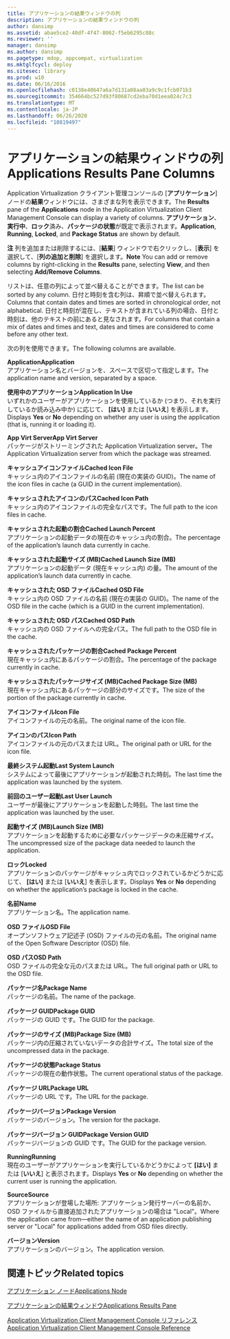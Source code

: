 ```yaml
---
title: アプリケーションの結果ウィンドウの列
description: アプリケーションの結果ウィンドウの列
author: dansimp
ms.assetid: abae5ce2-40df-4f47-8062-f5eb6295c88c
ms.reviewer: ''
manager: dansimp
ms.author: dansimp
ms.pagetype: mdop, appcompat, virtualization
ms.mktglfcycl: deploy
ms.sitesec: library
ms.prod: w10
ms.date: 06/16/2016
ms.openlocfilehash: c0138e40647a6a7d131a08aa03a9c9c1fcb071b3
ms.sourcegitcommit: 354664bc527d93f80687cd2eba70d1eea024c7c3
ms.translationtype: MT
ms.contentlocale: ja-JP
ms.lasthandoff: 06/26/2020
ms.locfileid: "10819497"
---
```

# <span data-ttu-id="3f952-103">アプリケーションの結果ウィンドウの列</span><span class="sxs-lookup"><span data-stu-id="3f952-103">Applications Results Pane Columns</span></span>


<span data-ttu-id="3f952-104">Application Virtualization クライアント管理コンソールの [**アプリケーション**] ノードの**結果**ウィンドウには、さまざまな列を表示できます。</span><span class="sxs-lookup"><span data-stu-id="3f952-104">The **Results** pane of the **Applications** node in the Application Virtualization Client Management Console can display a variety of columns.</span></span> <span data-ttu-id="3f952-105">**アプリケーション**、**実行中**、**ロック**済み、**パッケージの状態**が既定で表示されます。</span><span class="sxs-lookup"><span data-stu-id="3f952-105">**Application**, **Running**, **Locked**, and **Package Status** are shown by default.</span></span>

<span data-ttu-id="3f952-106">**注** 列を追加または削除するには、[**結果**] ウィンドウで右クリックし、[**表示**] を選択して、[**列の追加と削除**] を選択します。</span><span class="sxs-lookup"><span data-stu-id="3f952-106">**Note** You can add or remove columns by right-clicking in the **Results** pane, selecting **View**, and then selecting **Add/Remove Columns**.</span></span>

 

<span data-ttu-id="3f952-107">リストは、任意の列によって並べ替えることができます。</span><span class="sxs-lookup"><span data-stu-id="3f952-107">The list can be sorted by any column.</span></span> <span data-ttu-id="3f952-108">日付と時刻を含む列は、昇順で並べ替えられます。</span><span class="sxs-lookup"><span data-stu-id="3f952-108">Columns that contain dates and times are sorted in chronological order, not alphabetical.</span></span> <span data-ttu-id="3f952-109">日付と時刻が混在し、テキストが含まれている列の場合、日付と時刻は、他のテキストの前にあると見なされます。</span><span class="sxs-lookup"><span data-stu-id="3f952-109">For columns that contain a mix of dates and times and text, dates and times are considered to come before any other text.</span></span>

<span data-ttu-id="3f952-110">次の列を使用できます。</span><span class="sxs-lookup"><span data-stu-id="3f952-110">The following columns are available.</span></span>

<a href="" id="application"></a>**<span data-ttu-id="3f952-111">Application</span><span class="sxs-lookup"><span data-stu-id="3f952-111">Application</span></span>**  
<span data-ttu-id="3f952-112">アプリケーション名とバージョンを、スペースで区切って指定します。</span><span class="sxs-lookup"><span data-stu-id="3f952-112">The application name and version, separated by a space.</span></span>

<a href="" id="application-in-use"></a>**<span data-ttu-id="3f952-113">使用中のアプリケーション</span><span class="sxs-lookup"><span data-stu-id="3f952-113">Application In Use</span></span>**  
<span data-ttu-id="3f952-114">いずれかのユーザーがアプリケーションを使用しているか (つまり、それを実行しているか読み込み中か) に応じて、 **[はい]** または [**いいえ**] を表示します。</span><span class="sxs-lookup"><span data-stu-id="3f952-114">Displays **Yes** or **No** depending on whether any user is using the application (that is, running it or loading it).</span></span>

<a href="" id="app-virt-server"></a>**<span data-ttu-id="3f952-115">App Virt Server</span><span class="sxs-lookup"><span data-stu-id="3f952-115">App Virt Server</span></span>**  
<span data-ttu-id="3f952-116">パッケージがストリーミングされた Application Virtualization server。</span><span class="sxs-lookup"><span data-stu-id="3f952-116">The Application Virtualization server from which the package was streamed.</span></span>

<a href="" id="cached-icon-file"></a>**<span data-ttu-id="3f952-117">キャッシュアイコンファイル</span><span class="sxs-lookup"><span data-stu-id="3f952-117">Cached Icon File</span></span>**  
<span data-ttu-id="3f952-118">キャッシュ内のアイコンファイルの名前 (現在の実装の GUID)。</span><span class="sxs-lookup"><span data-stu-id="3f952-118">The name of the icon files in cache (a GUID in the current implementation).</span></span>

<a href="" id="cached-icon-path"></a>**<span data-ttu-id="3f952-119">キャッシュされたアイコンのパス</span><span class="sxs-lookup"><span data-stu-id="3f952-119">Cached Icon Path</span></span>**  
<span data-ttu-id="3f952-120">キャッシュ内のアイコンファイルの完全なパスです。</span><span class="sxs-lookup"><span data-stu-id="3f952-120">The full path to the icon files in cache.</span></span>

<a href="" id="cached-launch-percent"></a>**<span data-ttu-id="3f952-121">キャッシュされた起動の割合</span><span class="sxs-lookup"><span data-stu-id="3f952-121">Cached Launch Percent</span></span>**  
<span data-ttu-id="3f952-122">アプリケーションの起動データの現在のキャッシュ内の割合。</span><span class="sxs-lookup"><span data-stu-id="3f952-122">The percentage of the application’s launch data currently in cache.</span></span>

<a href="" id="cached-launch-size--mb-"></a>**<span data-ttu-id="3f952-123">キャッシュされた起動サイズ (MB)</span><span class="sxs-lookup"><span data-stu-id="3f952-123">Cached Launch Size (MB)</span></span>**  
<span data-ttu-id="3f952-124">アプリケーションの起動データ (現在キャッシュ内) の量。</span><span class="sxs-lookup"><span data-stu-id="3f952-124">The amount of the application’s launch data currently in cache.</span></span>

<a href="" id="cached-osd-file"></a>**<span data-ttu-id="3f952-125">キャッシュされた OSD ファイル</span><span class="sxs-lookup"><span data-stu-id="3f952-125">Cached OSD File</span></span>**  
<span data-ttu-id="3f952-126">キャッシュ内の OSD ファイルの名前 (現在の実装の GUID)。</span><span class="sxs-lookup"><span data-stu-id="3f952-126">The name of the OSD file in the cache (which is a GUID in the current implementation).</span></span>

<a href="" id="cached-osd-path"></a>**<span data-ttu-id="3f952-127">キャッシュされた OSD パス</span><span class="sxs-lookup"><span data-stu-id="3f952-127">Cached OSD Path</span></span>**  
<span data-ttu-id="3f952-128">キャッシュ内の OSD ファイルへの完全パス。</span><span class="sxs-lookup"><span data-stu-id="3f952-128">The full path to the OSD file in the cache.</span></span>

<a href="" id="cached-package-percent"></a>**<span data-ttu-id="3f952-129">キャッシュされたパッケージの割合</span><span class="sxs-lookup"><span data-stu-id="3f952-129">Cached Package Percent</span></span>**  
<span data-ttu-id="3f952-130">現在キャッシュ内にあるパッケージの割合。</span><span class="sxs-lookup"><span data-stu-id="3f952-130">The percentage of the package currently in cache.</span></span>

<a href="" id="cached-package-size--mb-"></a>**<span data-ttu-id="3f952-131">キャッシュされたパッケージサイズ (MB)</span><span class="sxs-lookup"><span data-stu-id="3f952-131">Cached Package Size (MB)</span></span>**  
<span data-ttu-id="3f952-132">現在キャッシュ内にあるパッケージの部分のサイズです。</span><span class="sxs-lookup"><span data-stu-id="3f952-132">The size of the portion of the package currently in cache.</span></span>

<a href="" id="icon-file"></a>**<span data-ttu-id="3f952-133">アイコンファイル</span><span class="sxs-lookup"><span data-stu-id="3f952-133">Icon File</span></span>**  
<span data-ttu-id="3f952-134">アイコンファイルの元の名前。</span><span class="sxs-lookup"><span data-stu-id="3f952-134">The original name of the icon file.</span></span>

<a href="" id="icon-path"></a>**<span data-ttu-id="3f952-135">アイコンのパス</span><span class="sxs-lookup"><span data-stu-id="3f952-135">Icon Path</span></span>**  
<span data-ttu-id="3f952-136">アイコンファイルの元のパスまたは URL。</span><span class="sxs-lookup"><span data-stu-id="3f952-136">The original path or URL for the icon file.</span></span>

<a href="" id="last-system-launch"></a>**<span data-ttu-id="3f952-137">最終システム起動</span><span class="sxs-lookup"><span data-stu-id="3f952-137">Last System Launch</span></span>**  
<span data-ttu-id="3f952-138">システムによって最後にアプリケーションが起動された時刻。</span><span class="sxs-lookup"><span data-stu-id="3f952-138">The last time the application was launched by the system.</span></span>

<a href="" id="last-user-launch"></a>**<span data-ttu-id="3f952-139">前回のユーザー起動</span><span class="sxs-lookup"><span data-stu-id="3f952-139">Last User Launch</span></span>**  
<span data-ttu-id="3f952-140">ユーザーが最後にアプリケーションを起動した時刻。</span><span class="sxs-lookup"><span data-stu-id="3f952-140">The last time the application was launched by the user.</span></span>

<a href="" id="launch-size--mb-"></a>**<span data-ttu-id="3f952-141">起動サイズ (MB)</span><span class="sxs-lookup"><span data-stu-id="3f952-141">Launch Size (MB)</span></span>**  
<span data-ttu-id="3f952-142">アプリケーションを起動するために必要なパッケージデータの未圧縮サイズ。</span><span class="sxs-lookup"><span data-stu-id="3f952-142">The uncompressed size of the package data needed to launch the application.</span></span>

<a href="" id="locked"></a>**<span data-ttu-id="3f952-143">ロック</span><span class="sxs-lookup"><span data-stu-id="3f952-143">Locked</span></span>**  
<span data-ttu-id="3f952-144">アプリケーションのパッケージがキャッシュ内でロックされているかどうかに応じて、 **[はい]** または [**いいえ**] を表示します。</span><span class="sxs-lookup"><span data-stu-id="3f952-144">Displays **Yes** or **No** depending on whether the application’s package is locked in the cache.</span></span>

<a href="" id="name"></a>**<span data-ttu-id="3f952-145">名前</span><span class="sxs-lookup"><span data-stu-id="3f952-145">Name</span></span>**  
<span data-ttu-id="3f952-146">アプリケーション名。</span><span class="sxs-lookup"><span data-stu-id="3f952-146">The application name.</span></span>

<a href="" id="osd-file"></a>**<span data-ttu-id="3f952-147">OSD ファイル</span><span class="sxs-lookup"><span data-stu-id="3f952-147">OSD File</span></span>**  
<span data-ttu-id="3f952-148">オープンソフトウェア記述子 (OSD) ファイルの元の名前。</span><span class="sxs-lookup"><span data-stu-id="3f952-148">The original name of the Open Software Descriptor (OSD) file.</span></span>

<a href="" id="osd-path"></a>**<span data-ttu-id="3f952-149">OSD パス</span><span class="sxs-lookup"><span data-stu-id="3f952-149">OSD Path</span></span>**  
<span data-ttu-id="3f952-150">OSD ファイルの完全な元のパスまたは URL。</span><span class="sxs-lookup"><span data-stu-id="3f952-150">The full original path or URL to the OSD file.</span></span>

<a href="" id="package-name"></a>**<span data-ttu-id="3f952-151">パッケージ名</span><span class="sxs-lookup"><span data-stu-id="3f952-151">Package Name</span></span>**  
<span data-ttu-id="3f952-152">パッケージの名前。</span><span class="sxs-lookup"><span data-stu-id="3f952-152">The name of the package.</span></span>

<a href="" id="package-guid"></a>**<span data-ttu-id="3f952-153">パッケージ GUID</span><span class="sxs-lookup"><span data-stu-id="3f952-153">Package GUID</span></span>**  
<span data-ttu-id="3f952-154">パッケージの GUID です。</span><span class="sxs-lookup"><span data-stu-id="3f952-154">The GUID for the package.</span></span>

<a href="" id="package-size--mb-"></a>**<span data-ttu-id="3f952-155">パッケージのサイズ (MB)</span><span class="sxs-lookup"><span data-stu-id="3f952-155">Package Size (MB)</span></span>**  
<span data-ttu-id="3f952-156">パッケージ内の圧縮されていないデータの合計サイズ。</span><span class="sxs-lookup"><span data-stu-id="3f952-156">The total size of the uncompressed data in the package.</span></span>

<a href="" id="package-status"></a>**<span data-ttu-id="3f952-157">パッケージの状態</span><span class="sxs-lookup"><span data-stu-id="3f952-157">Package Status</span></span>**  
<span data-ttu-id="3f952-158">パッケージの現在の動作状態。</span><span class="sxs-lookup"><span data-stu-id="3f952-158">The current operational status of the package.</span></span>

<a href="" id="package-url"></a>**<span data-ttu-id="3f952-159">パッケージ URL</span><span class="sxs-lookup"><span data-stu-id="3f952-159">Package URL</span></span>**  
<span data-ttu-id="3f952-160">パッケージの URL です。</span><span class="sxs-lookup"><span data-stu-id="3f952-160">The URL for the package.</span></span>

<a href="" id="package-version"></a>**<span data-ttu-id="3f952-161">パッケージバージョン</span><span class="sxs-lookup"><span data-stu-id="3f952-161">Package Version</span></span>**  
<span data-ttu-id="3f952-162">パッケージのバージョン。</span><span class="sxs-lookup"><span data-stu-id="3f952-162">The version for the package.</span></span>

<a href="" id="package-version-guid"></a>**<span data-ttu-id="3f952-163">パッケージバージョン GUID</span><span class="sxs-lookup"><span data-stu-id="3f952-163">Package Version GUID</span></span>**  
<span data-ttu-id="3f952-164">パッケージバージョンの GUID です。</span><span class="sxs-lookup"><span data-stu-id="3f952-164">The GUID for the package version.</span></span>

<a href="" id="running"></a>**<span data-ttu-id="3f952-165">Running</span><span class="sxs-lookup"><span data-stu-id="3f952-165">Running</span></span>**  
<span data-ttu-id="3f952-166">現在のユーザーがアプリケーションを実行しているかどうかによって **[はい]** または [**いいえ**] と表示されます。</span><span class="sxs-lookup"><span data-stu-id="3f952-166">Displays **Yes** or **No** depending on whether the current user is running the application.</span></span>

<a href="" id="source"></a>**<span data-ttu-id="3f952-167">Source</span><span class="sxs-lookup"><span data-stu-id="3f952-167">Source</span></span>**  
<span data-ttu-id="3f952-168">アプリケーションが登場した場所: アプリケーション発行サーバーの名前か、OSD ファイルから直接追加されたアプリケーションの場合は "Local"。</span><span class="sxs-lookup"><span data-stu-id="3f952-168">Where the application came from—either the name of an application publishing server or "Local" for applications added from OSD files directly.</span></span>

<a href="" id="version"></a>**<span data-ttu-id="3f952-169">バージョン</span><span class="sxs-lookup"><span data-stu-id="3f952-169">Version</span></span>**  
<span data-ttu-id="3f952-170">アプリケーションのバージョン。</span><span class="sxs-lookup"><span data-stu-id="3f952-170">The application version.</span></span>

## <span data-ttu-id="3f952-171">関連トピック</span><span class="sxs-lookup"><span data-stu-id="3f952-171">Related topics</span></span>


[<span data-ttu-id="3f952-172">アプリケーション ノード</span><span class="sxs-lookup"><span data-stu-id="3f952-172">Applications Node</span></span>](applications-node.md)

[<span data-ttu-id="3f952-173">アプリケーションの結果ウィンドウ</span><span class="sxs-lookup"><span data-stu-id="3f952-173">Applications Results Pane</span></span>](applications-results-pane.md)

[<span data-ttu-id="3f952-174">Application Virtualization Client Management Console リファレンス</span><span class="sxs-lookup"><span data-stu-id="3f952-174">Application Virtualization Client Management Console Reference</span></span>](application-virtualization-client-management-console-reference.md)

 

 





